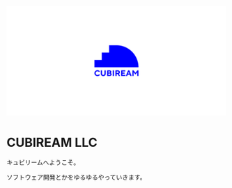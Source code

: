 [![CUBIREAM](https://github.com/CUBIREAM/.github/blob/main/asset/repo_social_hollow.png?raw=true)](https://cubiream.com)
---
# CUBIREAM LLC
キュビリームへようこそ。

ソフトウェア開発とかをゆるゆるやっていきます。

<!-- ## 🌟 Who We Are

At **[Organization Name]**, we are dedicated to [your mission or core values].
Our projects aim to [describe your goals or specialties], and we’re passionate about [key interests].

---

## 🛠️ Our Projects

Here are some of the awesome repositories we’re working on:

- [**Project Name**](https://github.com/YourOrganization/ProjectName): Short description of the project.
- [**Another Project**](https://github.com/YourOrganization/AnotherProject): Brief summary.
- More projects in [our repositories](https://github.com/YourOrganization?tab=repositories).

---

## 🤝 Get Involved

We love collaborating with like-minded developers! If you're interested in contributing, here’s how you can help:

1. Check out our [Contributing Guidelines](https://github.com/YourOrganization/.github/blob/main/CONTRIBUTING.md).
2. Browse our open [Issues](https://github.com/YourOrganization/issues) and [Pull Requests](https://github.com/YourOrganization/pulls).
3. Join the conversation on [Discussions](https://github.com/YourOrganization/discussions).

---

## 🌐 Connect With Us

- **Website**: [yourorganization.com](https://yourorganization.com)
- **Twitter**: [@YourTwitterHandle](https://twitter.com/YourTwitterHandle)
- **LinkedIn**: [Your LinkedIn](https://www.linkedin.com/company/yourorganization)

---

## 📄 License

All of our projects are open-source under the [LICENSE](https://github.com/YourOrganization/.github/blob/main/LICENSE). Feel free to fork and contribute!

---

_Thank you for visiting! Let’s build something amazing together!_ ✨ -->
